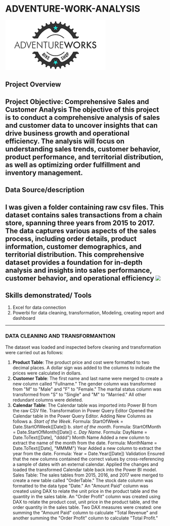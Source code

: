 # ADVENTURE-WORK-ANALYSIS
![](https://github.com/lexcytech/adventure-work-analysis/blob/main/project2/download.png)

## Project Overview 
Project Objective: Comprehensive Sales and Customer Analysis
The objective of this project is to conduct a comprehensive analysis of sales and customer data to uncover insights that can drive business growth and operational efficiency. The analysis will focus on understanding sales trends, customer behavior, product performance, and territorial distribution, as well as optimizing order fulfillment and inventory management.
---
## Data Source/description 
I was given a folder containing raw csv files.
This dataset contains sales transactions from a chain store, spanning three years from 2015 to 2017. The data captures various aspects of the sales process, including order details, product information, customer demographics, and territorial distribution. This comprehensive dataset provides a foundation for in-depth analysis and insights into sales performance, customer behavior, and operational efficiency
![](project2/rawfile_folder)
---
## Skills demonstrated/ Tools 
1.	Excel for data connection 
2.	Powerbi for data cleaning, transformation, Modeling, creating report and dashboard
   ---
### DATA CLEANING AND TRANSFORMANTION 
 The dataset was loaded and inspected before cleaning and transformation were carried out as follows:
1.  **Product Table**:
The product price and cost were formatted to two decimal places.
A dollar sign was added to the columns to indicate the prices were calculated in dollars.
2. **Customer Table**:
The first name and last name were merged to create a new column called "Fullname."
The gender column was transformed from "M" to "Male" and "F" to "Female."
The marital status column was transformed from "S" to "Single" and "M" to "Married."
All other redundant columns were deleted.
3. **Calendar Table**:
The Calendar table was imported into Power BI from the raw CSV file.
Transformation in Power Query Editor
Opened the Calendar table in the Power Query Editor.
Adding New Columns as follows 
a. *Start of the Week*.
Formula:
StartOfWeek = Date.StartOfWeek([Date])
b. *start of the month*.
Formula:
StartOfMonth = Date.StartOfMonth([Date])
c. *Day Name*.
Formula:
DayName = Date.ToText([Date], "dddd")
Month Name
Added a new column to extract the name of the month from the date.
Formula:
MonthName = Date.ToText([Date], "MMMM")
Year
Added a new column to extract the year from the date.
Formula:
Year = Date.Year([Date])
Validation
Ensured that the new columns contained the correct values by cross-referencing a sample of dates with an external calendar.
Applied the changes and loaded the transformed Calendar table back into the Power BI model.
Sales Table:
The sales tables from 2015, 2016, and 2017 were merged to create a new table called "OrderTable."
The stock date column was formatted to the data type "Date."
An "Amount Paid" column was created using DAX to relate the unit price in the product table and the quantity in the sales table.
An "Order Profit" column was created using DAX to relate the product cost, unit price in the product table, and the order quantity in the sales table.
Two DAX measures were created: one summing the "Amount Paid" column to calculate "Total Revenue" and another summing the "Order Profit" column to calculate "Total Profit."


